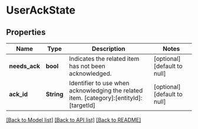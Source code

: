 # UserAckState

## Properties
Name | Type | Description | Notes
------------ | ------------- | ------------- | -------------
**needs_ack** | **bool** | Indicates the related item has not been acknowledged. | [optional] [default to null]
**ack_id** | **String** | Identifier to use when acknowledging the related item. [category]:[entityId]:[targetId] | [optional] [default to null]

[[Back to Model list]](../README.md#documentation-for-models) [[Back to API list]](../README.md#documentation-for-api-endpoints) [[Back to README]](../README.md)



